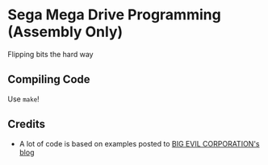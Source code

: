 # Sega Mega Drive Programming (Assembly Only)

Flipping bits the hard way

## Compiling Code

Use `make`!

## Credits

* A lot of code is based on examples posted to [BIG EVIL CORPORATION's blog](https://bigevilcorporation.co.uk/2012/09/03/sega-megadrive-10-sound-part-i-the-psg-chip/)

